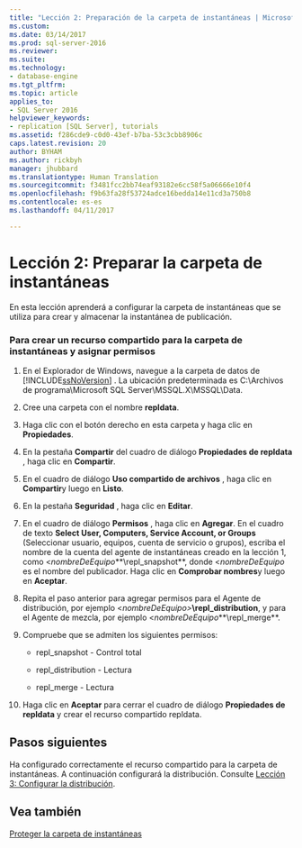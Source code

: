 ```yaml
---
title: "Lección 2: Preparación de la carpeta de instantáneas | Microsoft Docs"
ms.custom: 
ms.date: 03/14/2017
ms.prod: sql-server-2016
ms.reviewer: 
ms.suite: 
ms.technology:
- database-engine
ms.tgt_pltfrm: 
ms.topic: article
applies_to:
- SQL Server 2016
helpviewer_keywords:
- replication [SQL Server], tutorials
ms.assetid: f286cde9-c0d0-43ef-b7ba-53c3cbb8906c
caps.latest.revision: 20
author: BYHAM
ms.author: rickbyh
manager: jhubbard
ms.translationtype: Human Translation
ms.sourcegitcommit: f3481fcc2bb74eaf93182e6cc58f5a06666e10f4
ms.openlocfilehash: f9b63fa28f53724adce16bedda14e11cd3a750b8
ms.contentlocale: es-es
ms.lasthandoff: 04/11/2017

---
```

# <a name="lesson-2-preparing-the-snapshot-folder"></a>Lección 2: Preparar la carpeta de instantáneas
En esta lección aprenderá a configurar la carpeta de instantáneas que se utiliza para crear y almacenar la instantánea de publicación.  
  
### <a name="to-create-a-share-for-the-snapshot-folder-and-assign-permissions"></a>Para crear un recurso compartido para la carpeta de instantáneas y asignar permisos  
  
1.  En el Explorador de Windows, navegue a la carpeta de datos de [!INCLUDE[ssNoVersion](../../includes/ssnoversion-md.md)] . La ubicación predeterminada es C:\Archivos de programa\Microsoft SQL Server\MSSQL.X\MSSQL\Data.  
  
2.  Cree una carpeta con el nombre **repldata**.  
  
3.  Haga clic con el botón derecho en esta carpeta y haga clic en **Propiedades**.  
  
4.  En la pestaña **Compartir** del cuadro de diálogo **Propiedades de repldata** , haga clic en **Compartir**.  
  
5.  En el cuadro de diálogo **Uso compartido de archivos** , haga clic en **Compartir**y luego en **Listo**.  
  
6.  En la pestaña **Seguridad** , haga clic en **Editar**.  
  
7.  En el cuadro de diálogo **Permisos** , haga clic en **Agregar**. En el cuadro de texto **Select User, Computers, Service Account, or Groups** (Seleccionar usuario, equipos, cuenta de servicio o grupos), escriba el nombre de la cuenta del agente de instantáneas creado en la lección 1, como \<*nombreDeEquipo***\repl_snapshot**, donde \<*nombreDeEquipo* es el nombre del publicador. Haga clic en **Comprobar nombres**y luego en **Aceptar**.  
  
8.  Repita el paso anterior para agregar permisos para el Agente de distribución, por ejemplo \<*nombreDeEquipo>***\repl_distribution**, y para el Agente de mezcla, por ejemplo \<*nombreDeEquipo***\repl_merge**.  
  
9. Compruebe que se admiten los siguientes permisos:  
  
    -   repl_snapshot - Control total  
  
    -   repl_distribution - Lectura  
  
    -   repl_merge - Lectura  
  
10. Haga clic en **Aceptar** para cerrar el cuadro de diálogo **Propiedades de repldata** y crear el recurso compartido repldata.  
  
## <a name="next-steps"></a>Pasos siguientes  
Ha configurado correctamente el recurso compartido para la carpeta de instantáneas. A continuación configurará la distribución. Consulte [Lección 3: Configurar la distribución](../../relational-databases/replication/lesson-3-configuring-distribution.md).  
  
## <a name="see-also"></a>Vea también  
[Proteger la carpeta de instantáneas](../../relational-databases/replication/security/secure-the-snapshot-folder.md)  
  
  
  


